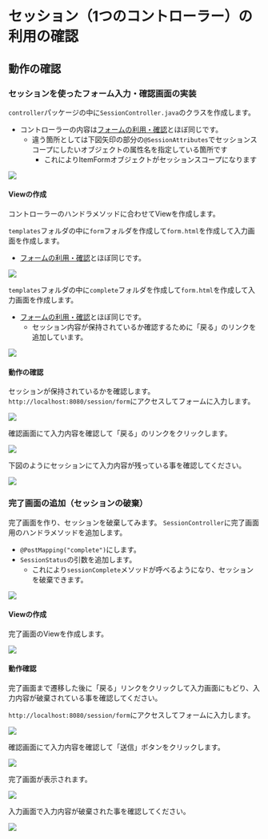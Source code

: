 # セッション（1つのコントローラー）の利用の確認

## 動作の確認

### セッションを使ったフォーム入力・確認画面の実装

`controller`パッケージの中に`SessionController.java`のクラスを作成します。

- コントローラーの内容は[フォームの利用・確認](mvc-form.md)とほぼ同じです。
  - 違う箇所としては下図矢印の部分の`@SessionAttributes`でセッションスコープにしたいオブジェクトの属性名を指定している箇所です
    - これによりItemFormオブジェクトがセッションスコープになります

![](img/springmvc-session-01.png)

#### Viewの作成

コントローラーのハンドラメソッドに合わせてViewを作成します。

`templates`フォルダの中に`form`フォルダを作成して`form.html`を作成して入力画面を作成します。
- [フォームの利用・確認](mvc-form.md)とほぼ同じです。

![](img/springmvc-session-02.png)

`templates`フォルダの中に`complete`フォルダを作成して`form.html`を作成して入力画面を作成します。
- [フォームの利用・確認](mvc-form.md)とほぼ同じです。
  - セッション内容が保持されているか確認するために「戻る」のリンクを追加しています。

![](img/springmvc-session-03.png)

#### 動作の確認

セッションが保持されているかを確認します。
`http://localhost:8080/session/form`にアクセスしてフォームに入力します。

![](img/springmvc-session-05.png)

確認画面にて入力内容を確認して「戻る」のリンクをクリックします。

![](img/springmvc-session-06.png)

下図のようにセッションにて入力内容が残っている事を確認してください。

![](img/springmvc-session-07.png)

### 完了画面の追加（セッションの破棄）

完了画面を作り、セッションを破棄してみます。
`SessionController`に完了画面用のハンドラメソッドを追加します。
- `@PostMapping("complete")`にします。
- `SessionStatus`の引数を追加します。
  - これにより`sessionComplete`メソッドが呼べるようになり、セッションを破棄できます。

![](img/springmvc-session-04.png)

#### Viewの作成

完了画面のViewを作成します。

![](img/springmvc-session-08.png)

#### 動作確認

完了画面まで遷移した後に「戻る」リンクをクリックして入力画面にもどり、入力内容が破棄されている事を確認してください。

`http://localhost:8080/session/form`にアクセスしてフォームに入力します。

![](img/springmvc-session-05.png)

確認画面にて入力内容を確認して「送信」ボタンをクリックします。

![](img/springmvc-session-09.png)

完了画面が表示されます。

![](img/springmvc-session-10.png)

入力画面で入力内容が破棄された事を確認してください。

![](img/springmvc-session-11.png)